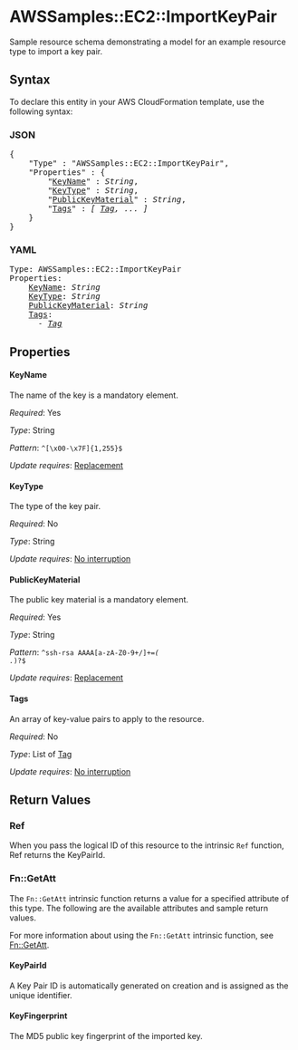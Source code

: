 # AWSSamples::EC2::ImportKeyPair

Sample resource schema demonstrating a model for an example resource type to import a key pair.

## Syntax

To declare this entity in your AWS CloudFormation template, use the following syntax:

### JSON

<pre>
{
    "Type" : "AWSSamples::EC2::ImportKeyPair",
    "Properties" : {
        "<a href="#keyname" title="KeyName">KeyName</a>" : <i>String</i>,
        "<a href="#keytype" title="KeyType">KeyType</a>" : <i>String</i>,
        "<a href="#publickeymaterial" title="PublicKeyMaterial">PublicKeyMaterial</a>" : <i>String</i>,
        "<a href="#tags" title="Tags">Tags</a>" : <i>[ <a href="tag.md">Tag</a>, ... ]</i>
    }
}
</pre>

### YAML

<pre>
Type: AWSSamples::EC2::ImportKeyPair
Properties:
    <a href="#keyname" title="KeyName">KeyName</a>: <i>String</i>
    <a href="#keytype" title="KeyType">KeyType</a>: <i>String</i>
    <a href="#publickeymaterial" title="PublicKeyMaterial">PublicKeyMaterial</a>: <i>String</i>
    <a href="#tags" title="Tags">Tags</a>: <i>
      - <a href="tag.md">Tag</a></i>
</pre>

## Properties

#### KeyName

The name of the key is a mandatory element.

_Required_: Yes

_Type_: String

_Pattern_: <code>^[\x00-\x7F]{1,255}$</code>

_Update requires_: [Replacement](https://docs.aws.amazon.com/AWSCloudFormation/latest/UserGuide/using-cfn-updating-stacks-update-behaviors.html#update-replacement)

#### KeyType

The type of the key pair.

_Required_: No

_Type_: String

_Update requires_: [No interruption](https://docs.aws.amazon.com/AWSCloudFormation/latest/UserGuide/using-cfn-updating-stacks-update-behaviors.html#update-no-interrupt)

#### PublicKeyMaterial

The public key material is a mandatory element.

_Required_: Yes

_Type_: String

_Pattern_: <code>^ssh-rsa AAAA[a-zA-Z0-9\+\/]+=*( .*)?$</code>

_Update requires_: [Replacement](https://docs.aws.amazon.com/AWSCloudFormation/latest/UserGuide/using-cfn-updating-stacks-update-behaviors.html#update-replacement)

#### Tags

An array of key-value pairs to apply to the resource.

_Required_: No

_Type_: List of <a href="tag.md">Tag</a>

_Update requires_: [No interruption](https://docs.aws.amazon.com/AWSCloudFormation/latest/UserGuide/using-cfn-updating-stacks-update-behaviors.html#update-no-interrupt)

## Return Values

### Ref

When you pass the logical ID of this resource to the intrinsic `Ref` function, Ref returns the KeyPairId.

### Fn::GetAtt

The `Fn::GetAtt` intrinsic function returns a value for a specified attribute of this type. The following are the available attributes and sample return values.

For more information about using the `Fn::GetAtt` intrinsic function, see [Fn::GetAtt](https://docs.aws.amazon.com/AWSCloudFormation/latest/UserGuide/intrinsic-function-reference-getatt.html).

#### KeyPairId

A Key Pair ID is automatically generated on creation and is assigned as the unique identifier.

#### KeyFingerprint

The MD5 public key fingerprint of the imported key.

